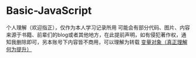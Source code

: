# Basic-JavaScript
个人理解（欢迎指正），仅作为本人学习记录所用
可能会有部分代码、图片、内容来源于书籍、前辈们的blog或者其他地方，在此提前声明，如有侵犯著作权，通知我删除即可，另本账号下内容皆不商用，可以理解为转载
[变量对象（真正理解何为提升）](https://github.com/amandakelake/Basic-JavaScript/issues/7)
